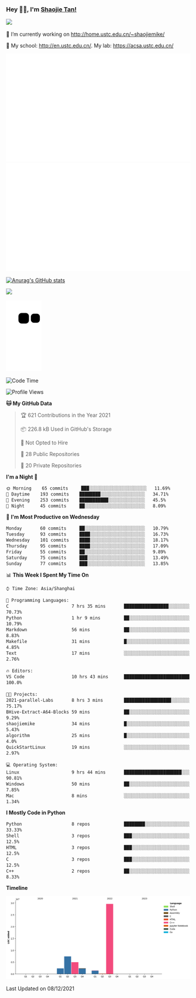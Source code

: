 

<!--
**Kirrito-k423/Kirrito-k423** is a ✨ _special_ ✨ repository because its `README.md` (this file) appears on your GitHub profile.

Here are some ideas to get you started:

- 🔭 I’m currently working on ...
- 🌱 I’m currently learning ...
- 👯 I’m looking to collaborate on ...
- 🤔 I’m looking for help with ...
- 💬 Ask me about ...
- 📫 How to reach me: ...
- 😄 Pronouns: ...
- ⚡ Fun fact: ...
-->
### Hey 👋🏽, I'm [Shaojie Tan!](http://home.ustc.edu.cn/~shaojiemike/about)

![](https://visitor-badge.glitch.me/badge?page_id=Kirrito-k423.Kirrito-k423)

🔭 I’m currently working on http://home.ustc.edu.cn/~shaojiemike/

👯 My school: http://en.ustc.edu.cn/. My lab: https://acsa.ustc.edu.cn/

![](https://github.com/Kirrito-k423/github-stats/blob/master/generated/overview.svg)
![](https://github.com/Kirrito-k423/github-stats/blob/master/generated/languages.svg)

[![Anurag's GitHub stats](https://github-readme-stats.vercel.app/api?username=Kirrito-k423&theme=flag-india&show_icons=true&hide=stars,prs,issues,contribs)](https://github.com/anuraghazra/github-readme-stats)

![](https://github-profile-summary-cards.vercel.app/api/cards/profile-details?username=Kirrito-k423&theme=vue)

![snake gif](https://github.com/Kirrito-k423/Kirrito-k423/blob/output/github-contribution-grid-snake.svg)

<!--START_SECTION:waka-->
![Code Time](http://img.shields.io/badge/Code%20Time-12%20hrs%2050%20mins-blue)

![Profile Views](http://img.shields.io/badge/Profile%20Views-114-blue)

**🐱 My GitHub Data** 

> 🏆 621 Contributions in the Year 2021
 > 
> 📦 226.8 kB Used in GitHub's Storage 
 > 
> 🚫 Not Opted to Hire
 > 
> 📜 28 Public Repositories 
 > 
> 🔑 20 Private Repositories  
 > 
**I'm a Night 🦉** 

```text
🌞 Morning    65 commits     ███░░░░░░░░░░░░░░░░░░░░░░   11.69% 
🌆 Daytime    193 commits    ████████░░░░░░░░░░░░░░░░░   34.71% 
🌃 Evening    253 commits    ███████████░░░░░░░░░░░░░░   45.5% 
🌙 Night      45 commits     ██░░░░░░░░░░░░░░░░░░░░░░░   8.09%

```
📅 **I'm Most Productive on Wednesday** 

```text
Monday       60 commits     ██░░░░░░░░░░░░░░░░░░░░░░░   10.79% 
Tuesday      93 commits     ████░░░░░░░░░░░░░░░░░░░░░   16.73% 
Wednesday    101 commits    ████░░░░░░░░░░░░░░░░░░░░░   18.17% 
Thursday     95 commits     ████░░░░░░░░░░░░░░░░░░░░░   17.09% 
Friday       55 commits     ██░░░░░░░░░░░░░░░░░░░░░░░   9.89% 
Saturday     75 commits     ███░░░░░░░░░░░░░░░░░░░░░░   13.49% 
Sunday       77 commits     ███░░░░░░░░░░░░░░░░░░░░░░   13.85%

```


📊 **This Week I Spent My Time On** 

```text
⌚︎ Time Zone: Asia/Shanghai

💬 Programming Languages: 
C                        7 hrs 35 mins       █████████████████░░░░░░░░   70.73% 
Python                   1 hr 9 mins         ██░░░░░░░░░░░░░░░░░░░░░░░   10.79% 
Markdown                 56 mins             ██░░░░░░░░░░░░░░░░░░░░░░░   8.83% 
Makefile                 31 mins             █░░░░░░░░░░░░░░░░░░░░░░░░   4.85% 
Text                     17 mins             ░░░░░░░░░░░░░░░░░░░░░░░░░   2.76%

🔥 Editors: 
VS Code                  10 hrs 43 mins      █████████████████████████   100.0%

🐱‍💻 Projects: 
2021-parallel-Labs       8 hrs 3 mins        ██████████████████░░░░░░░   75.17% 
BHive-Extract-A64-Blocks 59 mins             ██░░░░░░░░░░░░░░░░░░░░░░░   9.29% 
shaojiemike              34 mins             █░░░░░░░░░░░░░░░░░░░░░░░░   5.43% 
algorithm                25 mins             █░░░░░░░░░░░░░░░░░░░░░░░░   4.0% 
QuickStartLinux          19 mins             ░░░░░░░░░░░░░░░░░░░░░░░░░   2.97%

💻 Operating System: 
Linux                    9 hrs 44 mins       ██████████████████████░░░   90.81% 
Windows                  50 mins             ██░░░░░░░░░░░░░░░░░░░░░░░   7.85% 
Mac                      8 mins              ░░░░░░░░░░░░░░░░░░░░░░░░░   1.34%

```

**I Mostly Code in Python** 

```text
Python                   8 repos             ████████░░░░░░░░░░░░░░░░░   33.33% 
Shell                    3 repos             ███░░░░░░░░░░░░░░░░░░░░░░   12.5% 
HTML                     3 repos             ███░░░░░░░░░░░░░░░░░░░░░░   12.5% 
C                        3 repos             ███░░░░░░░░░░░░░░░░░░░░░░   12.5% 
C++                      2 repos             ██░░░░░░░░░░░░░░░░░░░░░░░   8.33%

```


**Timeline**

![Chart not found](https://raw.githubusercontent.com/Kirrito-k423/Kirrito-k423/main/charts/bar_graph.png) 


 Last Updated on 08/12/2021
<!--END_SECTION:waka-->

